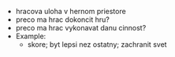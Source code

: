 - hracova uloha v hernom priestore
- preco ma hrac dokoncit hru?
- preco ma hrac vykonavat danu cinnost?
- Example:
  - skore; byt lepsi nez ostatny; zachranit svet